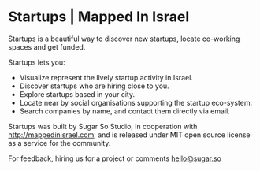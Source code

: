 Startups | Mapped In Israel
================
Startups is a beautiful way to discover new startups, locate co-working spaces and get funded. 

Startups lets you: 
- Visualize represent the lively startup activity in Israel. 
- Discover startups who are hiring close to you. 
- Explore startups based in your city. 
- Locate near by social organisations supporting the startup eco-system. 
- Search companies by name, and contact them directly via email. 

Startups was built by Sugar So Studio, in cooperation with http://mappedinisrael.com, and is released under MIT open source license as a service for the community. 

For feedback, hiring us for a project or comments hello@sugar.so
